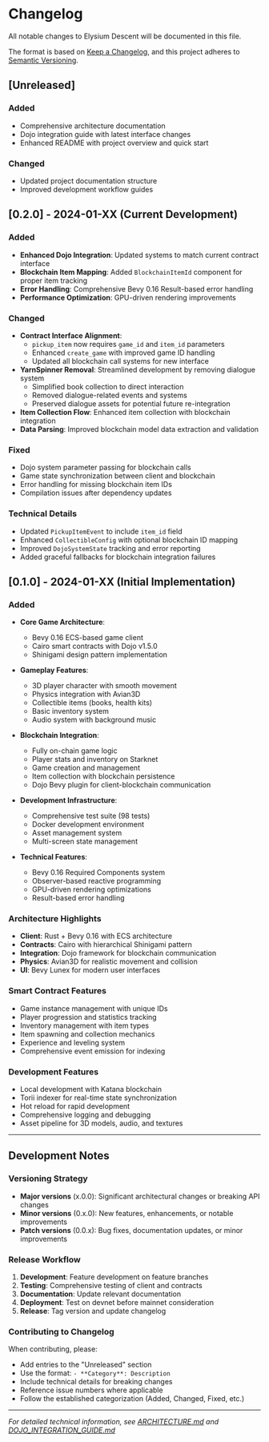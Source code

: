 # Changelog

All notable changes to Elysium Descent will be documented in this file.

The format is based on [Keep a Changelog](https://keepachangelog.com/en/1.0.0/),
and this project adheres to [Semantic Versioning](https://semver.org/spec/v2.0.0.html).

## [Unreleased]

### Added
- Comprehensive architecture documentation
- Dojo integration guide with latest interface changes
- Enhanced README with project overview and quick start

### Changed
- Updated project documentation structure
- Improved development workflow guides

## [0.2.0] - 2024-01-XX (Current Development)

### Added
- **Enhanced Dojo Integration**: Updated systems to match current contract interface
- **Blockchain Item Mapping**: Added `BlockchainItemId` component for proper item tracking
- **Error Handling**: Comprehensive Bevy 0.16 Result-based error handling
- **Performance Optimization**: GPU-driven rendering improvements

### Changed
- **Contract Interface Alignment**: 
  - `pickup_item` now requires `game_id` and `item_id` parameters
  - Enhanced `create_game` with improved game ID handling
  - Updated all blockchain call systems for new interface
- **YarnSpinner Removal**: Streamlined development by removing dialogue system
  - Simplified book collection to direct interaction
  - Removed dialogue-related events and systems
  - Preserved dialogue assets for potential future re-integration
- **Item Collection Flow**: Enhanced item collection with blockchain integration
- **Data Parsing**: Improved blockchain model data extraction and validation

### Fixed
- Dojo system parameter passing for blockchain calls
- Game state synchronization between client and blockchain
- Error handling for missing blockchain item IDs
- Compilation issues after dependency updates

### Technical Details
- Updated `PickupItemEvent` to include `item_id` field
- Enhanced `CollectibleConfig` with optional blockchain ID mapping
- Improved `DojoSystemState` tracking and error reporting
- Added graceful fallbacks for blockchain integration failures

## [0.1.0] - 2024-01-XX (Initial Implementation)

### Added
- **Core Game Architecture**:
  - Bevy 0.16 ECS-based game client
  - Cairo smart contracts with Dojo v1.5.0
  - Shinigami design pattern implementation

- **Gameplay Features**:
  - 3D player character with smooth movement
  - Physics integration with Avian3D
  - Collectible items (books, health kits)
  - Basic inventory system
  - Audio system with background music

- **Blockchain Integration**:
  - Fully on-chain game logic
  - Player stats and inventory on Starknet
  - Game creation and management
  - Item collection with blockchain persistence
  - Dojo Bevy plugin for client-blockchain communication

- **Development Infrastructure**:
  - Comprehensive test suite (98 tests)
  - Docker development environment
  - Asset management system
  - Multi-screen state management

- **Technical Features**:
  - Bevy 0.16 Required Components system
  - Observer-based reactive programming
  - GPU-driven rendering optimizations
  - Result-based error handling

### Architecture Highlights
- **Client**: Rust + Bevy 0.16 with ECS architecture
- **Contracts**: Cairo with hierarchical Shinigami pattern
- **Integration**: Dojo framework for blockchain communication
- **Physics**: Avian3D for realistic movement and collision
- **UI**: Bevy Lunex for modern user interfaces

### Smart Contract Features
- Game instance management with unique IDs
- Player progression and statistics tracking
- Inventory management with item types
- Item spawning and collection mechanics
- Experience and leveling system
- Comprehensive event emission for indexing

### Development Features
- Local development with Katana blockchain
- Torii indexer for real-time state synchronization
- Hot reload for rapid development
- Comprehensive logging and debugging
- Asset pipeline for 3D models, audio, and textures

---

## Development Notes

### Versioning Strategy
- **Major versions** (x.0.0): Significant architectural changes or breaking API changes
- **Minor versions** (0.x.0): New features, enhancements, or notable improvements
- **Patch versions** (0.0.x): Bug fixes, documentation updates, or minor improvements

### Release Workflow
1. **Development**: Feature development on feature branches
2. **Testing**: Comprehensive testing of client and contracts
3. **Documentation**: Update relevant documentation
4. **Deployment**: Test on devnet before mainnet consideration
5. **Release**: Tag version and update changelog

### Contributing to Changelog
When contributing, please:
- Add entries to the "Unreleased" section
- Use the format: `- **Category**: Description`
- Include technical details for breaking changes
- Reference issue numbers where applicable
- Follow the established categorization (Added, Changed, Fixed, etc.)

---

*For detailed technical information, see [ARCHITECTURE.md](./ARCHITECTURE.md) and [DOJO_INTEGRATION_GUIDE.md](./DOJO_INTEGRATION_GUIDE.md)*